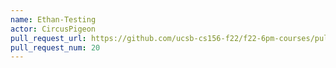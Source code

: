 ```yaml
---
name: Ethan-Testing
actor: CircusPigeon
pull_request_url: https://github.com/ucsb-cs156-f22/f22-6pm-courses/pull/20
pull_request_num: 20
---
```

